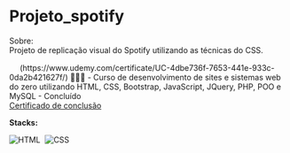 # Projeto_spotify

Sobre:<br>
Projeto de replicação visual do Spotify utilizando as técnicas do CSS.


<img src="https://s3.amazonaws.com/thinkific-import/220759/AaQOupKTMCZDEzzmIaSR_SO-LOGO-300.png" width="15px" heigth="15px">
(https://www.udemy.com/certificate/UC-4dbe736f-7653-441e-933c-0da2b421627f/) 👨🏼‍🏫 - Curso de desenvolvimento de sites e sistemas web do zero utilizando HTML, CSS, Bootstrap, JavaScript, JQuery, PHP, POO e MySQL - Concluído

<br>
<a href="https://www.udemy.com/certificate/UC-4dbe736f-7653-441e-933c-0da2b421627f/">Certificado de conclusão</a>

<strong>Stacks:</strong><br>

![HTML](https://img.shields.io/badge/-HTML-05122A?style=flat&logo=HTML5)&nbsp;
![CSS](https://img.shields.io/badge/-CSS-05122A?style=flat&logo=CSS3&logoColor=1572B6)&nbsp;
